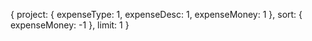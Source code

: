 {
 project: {
  expenseType: 1,
  expenseDesc: 1,
  expenseMoney: 1
 },
 sort: {
  expenseMoney: -1
 },
 limit: 1
}